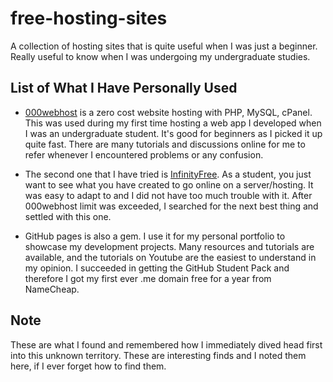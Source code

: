 # free-hosting-sites
A collection of hosting sites that is quite useful when I was just a beginner. Really useful to know when I was undergoing my undergraduate studies.


## List of What I Have Personally Used

- [000webhost](https://www.000webhost.com) is a zero cost website hosting with PHP, MySQL, cPanel. This was used during my first time  hosting a web app I developed when I was an undergraduate student. It's good for beginners as I picked it up quite fast. There are many tutorials and discussions online for me to refer whenever I encountered problems or any confusion.

- The second one that I have tried is [InfinityFree](https://infinityfree.net). As a student, you just want to see what you have created to go online on a server/hosting. It was easy to adapt to and I did not have too much trouble with it. After 000webhost limit was exceeded, I searched for the next best thing and settled with this one.

- GitHub pages is also a gem. I use it for my personal portfolio to showcase my development projects. Many resources and tutorials are available, and the tutorials on Youtube are the easiest to understand in my opinion. I succeeded in getting the GitHub Student Pack and therefore I got my first ever .me domain free for a year from NameCheap.


## Note
These are what I found and remembered how I immediately dived head first into this unknown territory. These are interesting finds and I noted them here, if I ever forget how to find them.

